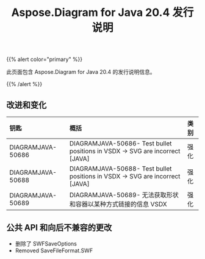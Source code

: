 ﻿---
title: Aspose.Diagram for Java 20.4 发行说明
type: docs
weight: 40
url: /zh/java/aspose-diagram-for-java-20-4-release-notes/
---
{{% alert color="primary" %}} 

此页面包含 Aspose.Diagram for Java 20.4 的发行说明信息。

{{% /alert %}} 
## **改进和变化**

|**钥匙**|**概括**|**类别**|
|:- |:- |:- |
|DIAGRAMJAVA-50686|DIAGRAMJAVA-50686- Test bullet positions in VSDX -> SVG are incorrect [JAVA]|强化|
|DIAGRAMJAVA-50688|DIAGRAMJAVA-50688- Test bullet positions in VSDX -> SVG are incorrect [JAVA]|强化|
|DIAGRAMJAVA-50689|DIAGRAMJAVA-50689- 无法获取形状和容器以某种方式链接的信息 VSDX|强化|
## **公共 API 和向后不兼容的更改**
- 删除了 SWFSaveOptions
- Removed SaveFileFormat.SWF
